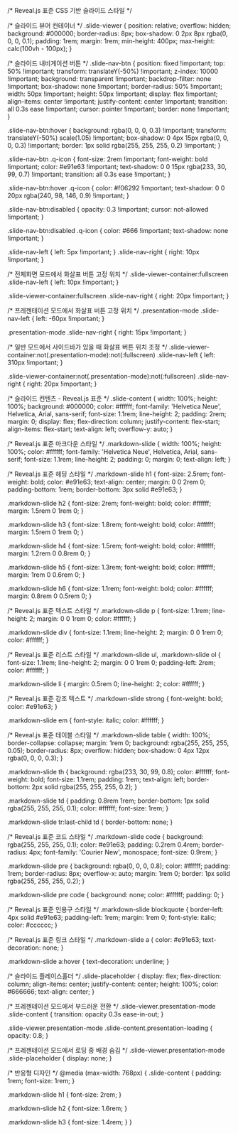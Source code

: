 /* Reveal.js 표준 CSS 기반 슬라이드 스타일 */

/* 슬라이드 뷰어 컨테이너 */
.slide-viewer {
  position: relative;
  overflow: hidden;
  background: #000000;
  border-radius: 8px;
  box-shadow: 0 2px 8px rgba(0, 0, 0, 0.1);
  padding: 1rem;
  margin: 1rem;
  min-height: 400px;
  max-height: calc(100vh - 100px);
}

/* 슬라이드 내비게이션 버튼 */
.slide-nav-btn {
  position: fixed !important;
  top: 50% !important;
  transform: translateY(-50%) !important;
  z-index: 10000 !important;
  background: transparent !important;
  backdrop-filter: none !important;
  box-shadow: none !important;
  border-radius: 50% !important;
  width: 50px !important;
  height: 50px !important;
  display: flex !important;
  align-items: center !important;
  justify-content: center !important;
  transition: all 0.3s ease !important;
  cursor: pointer !important;
  border: none !important;
}

.slide-nav-btn:hover {
  background: rgba(0, 0, 0, 0.3) !important;
  transform: translateY(-50%) scale(1.05) !important;
  box-shadow: 0 4px 15px rgba(0, 0, 0, 0.3) !important;
  border: 1px solid rgba(255, 255, 255, 0.2) !important;
}

.slide-nav-btn .q-icon {
  font-size: 2rem !important;
  font-weight: bold !important;
  color: #e91e63 !important;
  text-shadow: 0 0 15px rgba(233, 30, 99, 0.7) !important;
  transition: all 0.3s ease !important;
}

.slide-nav-btn:hover .q-icon {
  color: #f06292 !important;
  text-shadow: 0 0 20px rgba(240, 98, 146, 0.9) !important;
}

.slide-nav-btn:disabled {
  opacity: 0.3 !important;
  cursor: not-allowed !important;
}

.slide-nav-btn:disabled .q-icon {
  color: #666 !important;
  text-shadow: none !important;
}

.slide-nav-left {
  left: 5px !important;
}
.slide-nav-right {
  right: 10px !important;
}

/* 전체화면 모드에서 화살표 버튼 고정 위치 */
.slide-viewer-container:fullscreen .slide-nav-left {
  left: 10px !important;
}

.slide-viewer-container:fullscreen .slide-nav-right {
  right: 20px !important;
}

/* 프레젠테이션 모드에서 화살표 버튼 고정 위치 */
.presentation-mode .slide-nav-left {
  left: -60px !important;
}

.presentation-mode .slide-nav-right {
  right: 15px !important;
}

/* 일반 모드에서 사이드바가 있을 때 화살표 버튼 위치 조정 */
.slide-viewer-container:not(.presentation-mode):not(:fullscreen) .slide-nav-left {
  left: 310px !important;
}

.slide-viewer-container:not(.presentation-mode):not(:fullscreen) .slide-nav-right {
  right: 20px !important;
}

/* 슬라이드 컨텐츠 - Reveal.js 표준 */
.slide-content {
  width: 100%;
  height: 100%;
  background: #000000;
  color: #ffffff;
  font-family: 'Helvetica Neue', Helvetica, Arial, sans-serif;
  font-size: 1.1rem;
  line-height: 2;
  padding: 2rem;
  margin: 0;
  display: flex;
  flex-direction: column;
  justify-content: flex-start;
  align-items: flex-start;
  text-align: left;
  overflow-y: auto;
}

/* Reveal.js 표준 마크다운 스타일 */
.markdown-slide {
  width: 100%;
  height: 100%;
  color: #ffffff;
  font-family: 'Helvetica Neue', Helvetica, Arial, sans-serif;
  font-size: 1.1rem;
  line-height: 2;
  padding: 0;
  margin: 0;
  text-align: left;
}

/* Reveal.js 표준 헤딩 스타일 */
.markdown-slide h1 {
  font-size: 2.5rem;
  font-weight: bold;
  color: #e91e63;
  text-align: center;
  margin: 0 0 2rem 0;
  padding-bottom: 1rem;
  border-bottom: 3px solid #e91e63;
}

.markdown-slide h2 {
  font-size: 2rem;
  font-weight: bold;
  color: #ffffff;
  margin: 1.5rem 0 1rem 0;
}

.markdown-slide h3 {
  font-size: 1.8rem;
  font-weight: bold;
  color: #ffffff;
  margin: 1.5rem 0 1rem 0;
}

.markdown-slide h4 {
  font-size: 1.5rem;
  font-weight: bold;
  color: #ffffff;
  margin: 1.2rem 0 0.8rem 0;
}

.markdown-slide h5 {
  font-size: 1.3rem;
  font-weight: bold;
  color: #ffffff;
  margin: 1rem 0 0.6rem 0;
}

.markdown-slide h6 {
  font-size: 1.1rem;
  font-weight: bold;
  color: #ffffff;
  margin: 0.8rem 0 0.5rem 0;
}

/* Reveal.js 표준 텍스트 스타일 */
.markdown-slide p {
  font-size: 1.1rem;
  line-height: 2;
  margin: 0 0 1rem 0;
  color: #ffffff;
}

.markdown-slide div {
  font-size: 1.1rem;
  line-height: 2;
  margin: 0 0 1rem 0;
  color: #ffffff;
}

/* Reveal.js 표준 리스트 스타일 */
.markdown-slide ul,
.markdown-slide ol {
  font-size: 1.1rem;
  line-height: 2;
  margin: 0 0 1rem 0;
  padding-left: 2rem;
  color: #ffffff;
}

.markdown-slide li {
  margin: 0.5rem 0;
  line-height: 2;
  color: #ffffff;
}

/* Reveal.js 표준 강조 텍스트 */
.markdown-slide strong {
  font-weight: bold;
  color: #e91e63;
}

.markdown-slide em {
  font-style: italic;
  color: #ffffff;
}

/* Reveal.js 표준 테이블 스타일 */
.markdown-slide table {
  width: 100%;
  border-collapse: collapse;
  margin: 1rem 0;
  background: rgba(255, 255, 255, 0.05);
  border-radius: 8px;
  overflow: hidden;
  box-shadow: 0 4px 12px rgba(0, 0, 0, 0.3);
}

.markdown-slide th {
  background: rgba(233, 30, 99, 0.8);
  color: #ffffff;
  font-weight: bold;
  font-size: 1.1rem;
  padding: 1rem;
  text-align: left;
  border-bottom: 2px solid rgba(255, 255, 255, 0.2);
}

.markdown-slide td {
  padding: 0.8rem 1rem;
  border-bottom: 1px solid rgba(255, 255, 255, 0.1);
  color: #ffffff;
  font-size: 1rem;
}

.markdown-slide tr:last-child td {
  border-bottom: none;
}

/* Reveal.js 표준 코드 스타일 */
.markdown-slide code {
  background: rgba(255, 255, 255, 0.1);
  color: #e91e63;
  padding: 0.2rem 0.4rem;
  border-radius: 4px;
  font-family: 'Courier New', monospace;
  font-size: 0.9rem;
}

.markdown-slide pre {
  background: rgba(0, 0, 0, 0.8);
  color: #ffffff;
  padding: 1rem;
  border-radius: 8px;
  overflow-x: auto;
  margin: 1rem 0;
  border: 1px solid rgba(255, 255, 255, 0.2);
}

.markdown-slide pre code {
  background: none;
  color: #ffffff;
  padding: 0;
}

/* Reveal.js 표준 인용구 스타일 */
.markdown-slide blockquote {
  border-left: 4px solid #e91e63;
  padding-left: 1rem;
  margin: 1rem 0;
  font-style: italic;
  color: #cccccc;
}

/* Reveal.js 표준 링크 스타일 */
.markdown-slide a {
  color: #e91e63;
  text-decoration: none;
}

.markdown-slide a:hover {
  text-decoration: underline;
}

/* 슬라이드 플레이스홀더 */
.slide-placeholder {
  display: flex;
  flex-direction: column;
  align-items: center;
  justify-content: center;
  height: 100%;
  color: #666666;
  text-align: center;
}

/* 프레젠테이션 모드에서 부드러운 전환 */
.slide-viewer.presentation-mode .slide-content {
  transition: opacity 0.3s ease-in-out;
}

.slide-viewer.presentation-mode .slide-content.presentation-loading {
  opacity: 0.8;
}

/* 프레젠테이션 모드에서 로딩 중 배경 숨김 */
.slide-viewer.presentation-mode .slide-placeholder {
  display: none;
}

/* 반응형 디자인 */
@media (max-width: 768px) {
  .slide-content {
    padding: 1rem;
    font-size: 1rem;
  }

  .markdown-slide h1 {
    font-size: 2rem;
  }

  .markdown-slide h2 {
    font-size: 1.6rem;
  }

  .markdown-slide h3 {
    font-size: 1.4rem;
  }
}
